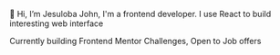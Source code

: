 👋 Hi, I’m Jesuloba John, I'm a frontend developer.
I use React to build interesting web interface

Currently building Frontend Mentor Challenges, Open to Job offers
